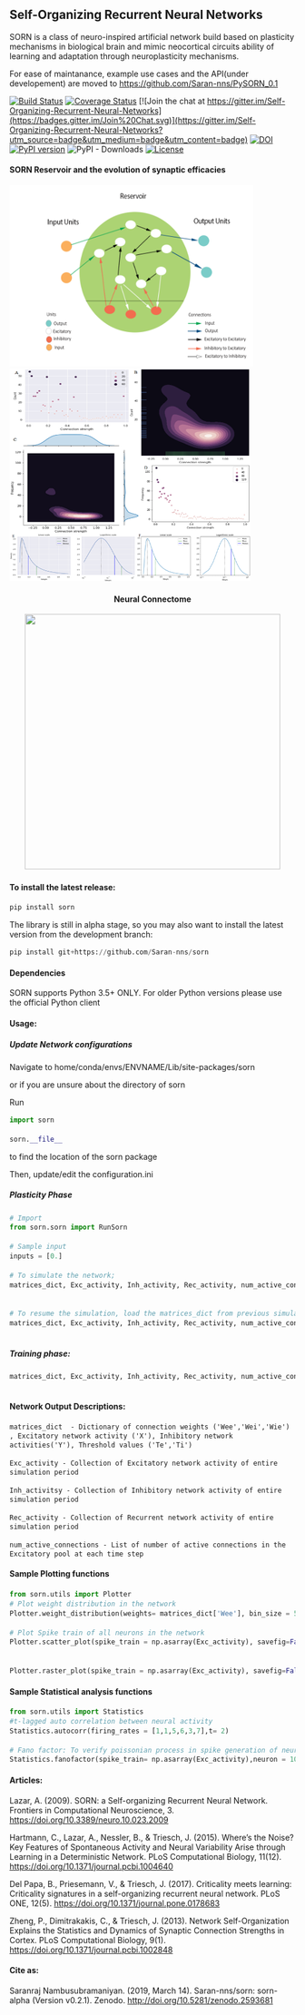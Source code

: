 ## Self-Organizing Recurrent Neural Networks 

SORN is a class of neuro-inspired artificial network build based on plasticity mechanisms in biological brain and mimic neocortical circuits ability of learning and adaptation through neuroplasticity mechanisms.

For ease of maintanance, example use cases and the API(under developement) are moved to https://github.com/Saran-nns/PySORN_0.1 

[![Build Status](https://travis-ci.org/Saran-nns/sorn.svg?branch=master)](https://travis-ci.org/Saran-nns/sorn)
[![Coverage Status](https://coveralls.io/repos/github/Saran-nns/sorn/badge.svg?branch=master)](https://coveralls.io/github/Saran-nns/sorn?branch=master)
[![Join the chat at https://gitter.im/Self-Organizing-Recurrent-Neural-Networks](https://badges.gitter.im/Join%20Chat.svg)](https://gitter.im/Self-Organizing-Recurrent-Neural-Networks?utm_source=badge&utm_medium=badge&utm_content=badge)
[![DOI](https://zenodo.org/badge/174756058.svg)](https://zenodo.org/badge/latestdoi/174756058)
[![PyPI version](https://badge.fury.io/py/sorn.svg)](https://badge.fury.io/py/sorn)
![PyPI - Downloads](https://img.shields.io/pypi/dw/sorn.svg)
[![License](https://img.shields.io/badge/License-Apache%202.0-blue.svg)](https://opensource.org/licenses/Apache-2.0)

<h4 align="Left">SORN Reservoir and the evolution of synaptic efficacies</h4> 
<a href="url"><img src="https://github.com/Saran-nns/PySORN_0.1/blob/master/v0.1.0/doc/images/SORN1.png" height="320" width="430" ></a> <a href="url"><img src="https://github.com/Saran-nns/PySORN_0.1/blob/master/v0.1.0/doc/images/weights.png" height="375" width="425" ></a>	

<h4 align="center">Neural Connectome</h4> 
<p align="center">
<a href="url"><img src="https://github.com/Saran-nns/PySORN_0.1/blob/master/v0.1.0/doc/images/neuralcorrelationall.png" height="450" width="450" ></a>
</p>

#### To install the latest release:

```python
pip install sorn
```

The library is still in alpha stage, so you may also want to install the latest version from the development branch:

```python
pip install git+https://github.com/Saran-nns/sorn
```

#### Dependencies
SORN supports Python 3.5+ ONLY. For older Python versions please use the official Python client


#### Usage:

##### Update Network configurations

Navigate to home/conda/envs/ENVNAME/Lib/site-packages/sorn

or if you are unsure about the directory of sorn

Run

```python
import sorn

sorn.__file__
```
to find the location of the sorn package

Then, update/edit the configuration.ini


##### Plasticity Phase

```Python
# Import 
from sorn.sorn import RunSorn

# Sample input 
inputs = [0.]

# To simulate the network; 
matrices_dict, Exc_activity, Inh_activity, Rec_activity, num_active_connections = RunSorn(phase='Plasticity', matrices=None,
                                                                          time_steps=100).run_sorn(inputs)

# To resume the simulation, load the matrices_dict from previous simulation;
matrices_dict, Exc_activity, Inh_activity, Rec_activity, num_active_connections = RunSorn(phase='Plasticity', matrices=matrices_dict,
                                                                          time_steps=100).run_sorn(inputs)
```

##### Training phase:

```Python
matrices_dict, Exc_activity, Inh_activity, Rec_activity, num_active_connections = RunSorn(phase='Training', matrices=matrices_dict,
                                                                          time_steps=100).run_sorn(inputs)
```

#### Network Output Descriptions:
    matrices_dict  - Dictionary of connection weights ('Wee','Wei','Wie') , Excitatory network activity ('X'), Inhibitory network activities('Y'), Threshold values ('Te','Ti')

    Exc_activity - Collection of Excitatory network activity of entire simulation period

    Inh_activitsy - Collection of Inhibitory network activity of entire simulation period

    Rec_activity - Collection of Recurrent network activity of entire simulation period

    num_active_connections - List of number of active connections in the Excitatory pool at each time step 


#### Sample Plotting functions 



```Python
from sorn.utils import Plotter
# Plot weight distribution in the network
Plotter.weight_distribution(weights= matrices_dict['Wee'], bin_size = 5, savefig = False)

# Plot Spike train of all neurons in the network
Plotter.scatter_plot(spike_train = np.asarray(Exc_activity), savefig=False)


Plotter.raster_plot(spike_train = np.asarray(Exc_activity), savefig=False)
```

#### Sample Statistical analysis functions

```Python
from sorn.utils import Statistics
#t-lagged auto correlation between neural activity
Statistics.autocorr(firing_rates = [1,1,5,6,3,7],t= 2)

# Fano factor: To verify poissonian process in spike generation of neuron 10
Statistics.fanofactor(spike_train= np.asarray(Exc_activity),neuron = 10,window_size = 10)
```

#### Articles:

Lazar, A. (2009). SORN: a Self-organizing Recurrent Neural Network. Frontiers in Computational Neuroscience, 3. https://doi.org/10.3389/neuro.10.023.2009

Hartmann, C., Lazar, A., Nessler, B., & Triesch, J. (2015). Where’s the Noise? Key Features of Spontaneous Activity and Neural Variability Arise through Learning in a Deterministic Network. PLoS Computational Biology, 11(12). https://doi.org/10.1371/journal.pcbi.1004640 

Del Papa, B., Priesemann, V., & Triesch, J. (2017). Criticality meets learning: Criticality signatures in a self-organizing recurrent neural network. PLoS ONE, 12(5). https://doi.org/10.1371/journal.pone.0178683 

Zheng, P., Dimitrakakis, C., & Triesch, J. (2013). Network Self-Organization Explains the Statistics and Dynamics of Synaptic Connection Strengths in Cortex. PLoS Computational Biology, 9(1). https://doi.org/10.1371/journal.pcbi.1002848  

#### Cite as:

Saranraj Nambusubramaniyan. (2019, March 14). Saran-nns/sorn: sorn-alpha (Version v0.2.1). Zenodo. http://doi.org/10.5281/zenodo.2593681

